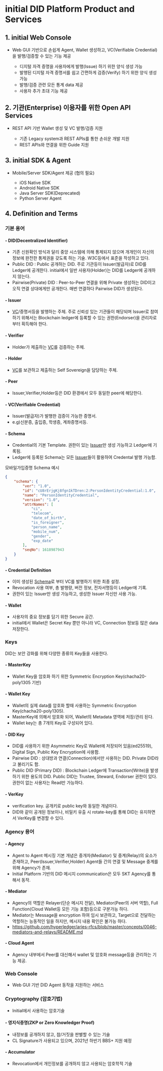 **initial DID Platform Product and Services**
=========


## **1. initial Web Console**
- Web GUI 기반으로 손쉽게 Agent, Wallet 생성하고, VC(Verifiable Credential)을 발행/검증할 수 있는 기능 제공

    - 디지털 자격 증명을 사용자에게 발행(Issue) 하기 위한 양식 생성 가능
    - 발행된 디지털 자격 증명서를 쉽고 간편하게 검증(Verify) 하기 위한 양식 생성 가능
    - 발행/검증 관련 모든 통계 data 제공
    - 사용자 추가 초대 기능 제공

## **2. 기관(Enterprise) 이용자를 위한 Open API Services**
- REST API 기반 Wallet 생성 및 VC 발행/검증 지원 
  
    - 기존 Legacy system과 REST APIs를 통한 손쉬운 개발 지원
    - REST APIs와 연결을 위한 Guide 지원


## **3. initial SDK & Agent**
- Mobile/Server SDK/Agent 제공 (협의 필요)

    - iOS Native SDK
    - Android Native SDK
    - Java Server SDK(Deprecated)
    - Python Server Agent


## **4. Definition and Terms**

### **기본 용어**

#### - DID(Decentralized Identifier)
- 기존 신원확인 방식과 달리 중앙 시스템에 의해 통제되지 않으며 개개인이 자신의 정보에 완전한 통제권을 갖도록 하는 기술. W3C등에서 표준을 작성하고 있다.
- Public DID : Public 공개하는 DID. 주로 기관등이 Issuer(발급자)로 DID를 Ledger에 공개한다. initial에서 일반 사용자(Holder)는 DID를 Ledger에 공개하지 않는다.
- Pairwise(Private) DID : Peer-to-Peer 연결을 위해 Private 생성하는 DID이고 오직 연결 상대에게만 공개한다. 매번 연결하다 Pairwise DID가 생성된다.

#### - Issuer
- [VC](#vcverifiable-credential)/증명서등을 발행하는 주체. 주로 신뢰성 있는 기관들이 해당되며 Issuer로 참여하기 위해서는 Blockchain ledger에 등록할 수 있는 권한(Endorser)을 관리자로 부터 획득해야 한다.

#### - Verifier
- Holder가 제출하는 [VC](#vcverifiable-credential)를 검증하는 주체.

#### - Holder
- [VC](#vcverifiable-credential)를 보관하고 제출하는 Self Sovereign을 담당하는 주체.

#### - Peer
- Issuer,Verifier,Holder등은 DID 환경에서 모두 동일한 peer에 해당한다.

#### - VC(Verifiable Credential)
- Issuer(발급자)가 발행한 검증이 가능한 증명서.
- e.g)신분증, 출입증, 학생증, 계좌증명서등.

#### - Schema
- Credential의 기본 Template. 권한이 있는 [Issuer](#issuer)만 생성 가능하고 Ledger에 기록됨.
- Ledger에 등록된 Schema는 모든 [Issuer](#issuer)들이 활용하여 Credental 발행 가능함.

모바일가입증명 Schema 예시 

```json
{
    "schema": {
        "ver": "1.0",
        "id": "cU8rErjgKj8fgn1kTDren:2:PersonIdentityCredential:1.0",
        "name": "PersonIdentityCredential",
        "version": "1.0",
        "attrNames": [
            "ci",
            "telecom",
            "date_of_birth",
            "is_foreigner",
            "person_name",
            "mobile_num",
            "gender",
            "exp_date"
        ],
        "seqNo": 1618987943
    }
}
```


#### - Credential Definition
- 이미 생성된 [Schema](#schema)로 부터 VC를 발행하기 위한 최종 설정.
- Revocation 사용 여부, 총 발행량, 버전 정보, 전자서명등이 Ledger에 기록.
- 권한이 있는 Issuer만 생성 가능하고, 생성한 Issuer 자신만 사용 가능.

#### - Wallet
- 사용자의 중요 정보를 담기 위한 Secure 공간.
- initial에서 Wallet은 Secret Key 뿐만 아니라 VC, Connection 정보등 많은 data 저장한다.


### **Keys**
DID는 보안 강화를 위해 다양한 종류의 Key들을 사용한다.

#### - MasterKey
- Wallet Key을 암호화 하기 위한 Symmetric Encryption Key(chacha20-poly1305 기반)

#### - Wallet Key
- Wallet의 실제 data를 암호화 할때 사용하는 Symmetric Encryption Key(chacha20-poly1305).
- MasterKey에 의해서 암호화 되어, Wallet의 Metadata 영역에 저장/관리 된다.
- Wallet key는 총 7개의 Key로 구성되어 있다.

#### - DID Key
- DID를 사용하기 위한 Asymmetric Key로 Wallet에 저장되어 있음(ed25519), Digital Sign, Public Key Encryption에 사용함.
- Pairwise DID : 상대방과 연결(Connection)에서만 사용하는 DID. Private DID라고 불리기도 함.
- Public DID (Primary DID) : Blockchain Ledger에 Transaction(Write)을 발생하기 위한 용도의 DID. Public DID는 Trustee, Steward, Endorser 권한이 있다. 권한이 없는 사용자는 Read만 가능하다.

#### - VerKey
- verification key. 공개키로 public key와 동일한 개념이다.
- DID와 같이 공개된 정보이나, 비밀키 유출 시 rotate-key를 통해 DID는 유지하면서 VerKey를 변경할 수 있다.

### **Agency 용어**
#### - Agency
- Agent to Agent 메시징 기본 개념은 중개자(Mediator) 및 중계(Relay)의 요소가 존재하고, Peer(Issuer,Verifier,Holder) Agent들 간의 연결 및 Message 중계를 위해 Agency가 존재.
- Initial Platform 기반의 DID 메시지 communication은 모두 SKT Agency를 통해서 동작.

#### - Mediator
- Agency의 역할은 Relayer(단순 메시지 전달), Mediator(Peer의 서버 역할), Full Function(Cloud Wallet등 모든 기능 포함)등으로 구분가능 하다.
- Mediator는 Message을 encryption 하여 임시 보관하고, Target으로 전달하는 역할하는 능동적인 일을 하지만, 메시지 내용 확인은 불가능 하다.
- https://github.com/hyperledger/aries-rfcs/blob/master/concepts/0046-mediators-and-relays/README.md

#### - Cloud Agent
- Agency 내부에서 Peer를 대신해서 wallet 및 암호화 message등을 관리하는 기능 제공.

### **Web Console**
- Web GUI 기반 DID Agent 동작을 지원하는 서비스

### **Cryptography (암호기법)**
- Initial에서 사용하는 암호기술

#### - 영지식증명(ZKP or Zero Knowledger Proof)
- 내정보를 공개하지 않고, 참/거짓을 판별할 수 있는 기술
- CL Signature가 사용되고 있으며, 2021년 하반기 BBS+ 지원 예정

#### - Accumulator
- Revocation에서 개인정보를 공개하지 않고 사용되는 암호학적 기술 

 

